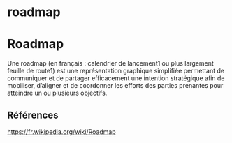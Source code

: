 
# roadmap


# Roadmap
Une roadmap (en français : calendrier de lancement1 ou plus largement feuille de route1) est une représentation graphique simplifiée permettant de communiquer et de partager efficacement une intention stratégique afin de mobiliser, d’aligner et de coordonner les efforts des parties prenantes pour atteindre un ou plusieurs objectifs.


## Références 
https://fr.wikipedia.org/wiki/Roadmap
